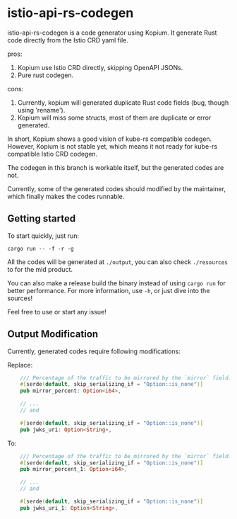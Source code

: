 # istio-api-rs-codegen

istio-api-rs-codegen is a code generator using Kopium. It generate Rust code directly from the Istio CRD yaml file.

pros:
1. Kopium use Istio CRD directly, skipping OpenAPI JSONs.
2. Pure rust codegen.

cons:
1. Currently, kopium will generated duplicate Rust code fields (bug, though using 'rename').
2. Kopium will miss some structs, most of them are duplicate or error generated.

In short, Kopium shows a good vision of kube-rs compatible codegen. However, Kopium is not stable yet, which means it not ready for kube-rs compatible Istio CRD codegen.

The codegen in this branch is workable itself, but the generated codes are not. 

Currently, some of the generated codes should modified by the maintainer, which finally makes the codes runnable.

## Getting started

To start quickly, just run:

```shell
cargo run -- -f -r -g
```

All the codes will be generated at `./output`, you can also check `./resources` to for the mid product.

You can also make a release build the binary instead of using `cargo run` for better performance. For more information, use `-h`, or just dive into the sources!

Feel free to use or start any issue!

## Output Modification

Currently, generated codes require following modifications:

Replace:

```rust
    /// Percentage of the traffic to be mirrored by the `mirror` field.
    #[serde(default, skip_serializing_if = "Option::is_none")]
    pub mirror_percent: Option<i64>,

    // ...
    // and

    #[serde(default, skip_serializing_if = "Option::is_none")]
    pub jwks_uri: Option<String>,
```

To:

```rust
    /// Percentage of the traffic to be mirrored by the `mirror` field.
    #[serde(default, skip_serializing_if = "Option::is_none")]
    pub mirror_percent_1: Option<i64>,

    // ...
    // and

    #[serde(default, skip_serializing_if = "Option::is_none")]
    pub jwks_uri_1: Option<String>,
```
